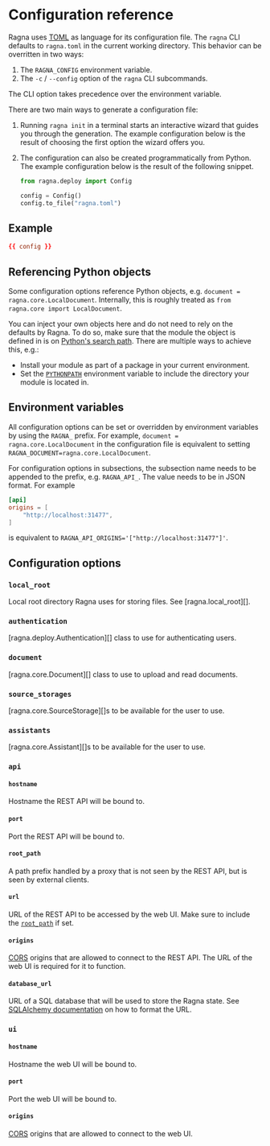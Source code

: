 # Configuration reference

Ragna uses [TOML](https://toml.io/en/) as language for its configuration file. The
`ragna` CLI defaults to `ragna.toml` in the current working directory. This behavior can
be overritten in two ways:

1. The `RAGNA_CONFIG` environment variable.
2. The `-c` / `--config` option of the `ragna` CLI subcommands.

The CLI option takes precedence over the environment variable.

There are two main ways to generate a configuration file:

1. Running `ragna init` in a terminal starts an interactive wizard that guides you
   through the generation. The example configuration below is the result of choosing the
   first option the wizard offers you.
2. The configuration can also be created programmatically from Python. The example
   configuration below is the result of the following snippet.

   ```python
   from ragna.deploy import Config

   config = Config()
   config.to_file("ragna.toml")
   ```

## Example

```toml
{{ config }}
```

## Referencing Python objects

Some configuration options reference Python objects, e.g.
`document = ragna.core.LocalDocument`. Internally, this is roughly treated as
`from ragna.core import LocalDocument`.

You can inject your own objects here and do not need to rely on the defaults by Ragna.
To do so, make sure that the module the object is defined in is on
[Python's search path](https://docs.python.org/3/library/sys.html#sys.path). There are
multiple ways to achieve this, e.g.:

- Install your module as part of a package in your current environment.
- Set the [`PYTHONPATH`](https://docs.python.org/3/using/cmdline.html#envvar-PYTHONPATH)
  environment variable to include the directory your module is located in.

## Environment variables

All configuration options can be set or overridden by environment variables by using the
`RAGNA_` prefix. For example, `document = ragna.core.LocalDocument` in the configuration
file is equivalent to setting `RAGNA_DOCUMENT=ragna.core.LocalDocument`.

For configuration options in subsections, the subsection name needs to be appended to
the prefix, e.g. `RAGNA_API_`. The value needs to be in JSON format. For example

```toml
[api]
origins = [
    "http://localhost:31477",
]
```

is equivalent to `RAGNA_API_ORIGINS='["http://localhost:31477"]'`.

## Configuration options

### `local_root`

Local root directory Ragna uses for storing files. See [ragna.local_root][].

### `authentication`

[ragna.deploy.Authentication][] class to use for authenticating users.

### `document`

[ragna.core.Document][] class to use to upload and read documents.

### `source_storages`

[ragna.core.SourceStorage][]s to be available for the user to use.

### `assistants`

[ragna.core.Assistant][]s to be available for the user to use.

### `api`

#### `hostname`

Hostname the REST API will be bound to.

#### `port`

Port the REST API will be bound to.

#### `root_path`

A path prefix handled by a proxy that is not seen by the REST API, but is seen by
external clients.

#### `url`

URL of the REST API to be accessed by the web UI. Make sure to include the
[`root_path`](#root_path) if set.

#### `origins`

[CORS](https://developer.mozilla.org/en-US/docs/Web/HTTP/CORS) origins that are allowed
to connect to the REST API. The URL of the web UI is required for it to function.

#### `database_url`

URL of a SQL database that will be used to store the Ragna state. See
[SQLAlchemy documentation](https://docs.sqlalchemy.org/en/20/core/engines.html#database-urls)
on how to format the URL.

### `ui`

#### `hostname`

Hostname the web UI will be bound to.

#### `port`

Port the web UI will be bound to.

#### `origins`

[CORS](https://developer.mozilla.org/en-US/docs/Web/HTTP/CORS) origins that are allowed
to connect to the web UI.
